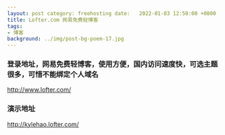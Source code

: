 ```yaml
---
layout: post category: freehosting date:   2022-01-03 12:50:00 +0800
title: Lofter.com 网易免费轻博客
tags:
- 博客
background: ../img/post-bg-poem-17.jpg
---
```



### 登录地址，网易免费轻博客，使用方便，国内访问速度快，可选主题很多，可惜不能绑定个人域名<br>
http://www.lofter.com/

### 演示地址<br>
http://kylehao.lofter.com/